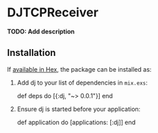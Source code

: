 # DJTCPReceiver

**TODO: Add description**

## Installation

If [available in Hex](https://hex.pm/docs/publish), the package can be installed as:

  1. Add dj to your list of dependencies in `mix.exs`:

        def deps do
          [{:dj, "~> 0.0.1"}]
        end

  2. Ensure dj is started before your application:

        def application do
          [applications: [:dj]]
        end

